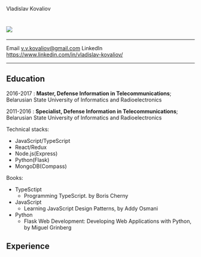 Vladislav Kovaliov

![](https://www.codewars.com/users/Vladislav/badges/micro)
============

-----------------------------------------------     -----------------------------------------------
Email                                                                        v.v.kovaliov@gmail.com
LinkedIn                                            https://www.linkedin.com/in/vladislav-kovaliov/
-----------------------------------------------     -----------------------------------------------

Education
---------

2016-2017
:   **Master, Defense Information in Telecommunications**; Belarusian State University of Informatics and Radioelectronics

2011-2016
:   **Specialist, Defense Information in Telecommunications**; Belarusian State University of Informatics and Radioelectronics




Technical stacks:
 + JavaScript/TypeScript
 + React/Redux
 + Node.js(Express)
 + Python(Flask)
 + MongoDB(Compass)

Books:
+ TypeSctipt
  + Programming TypeScript. by Boris Cherny
+ JavaScript
  + Learning JavaScript Design Patterns, by Addy Osmani
+ Python
  + Flask Web Development: Developing Web Applications with Python, by Miguel Grinberg 

Experience
----------

